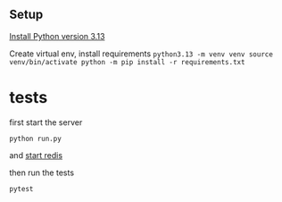 ## Setup

[Install Python version 3.13](../python-instructions.md)

Create virtual env, install requirements
`python3.13 -m venv venv
source venv/bin/activate
python -m pip install -r requirements.txt
`

# tests
first start the server
```
python run.py
```
and [start redis](../bcp-redis-client/python/README.md)

then run the tests
```
pytest
```